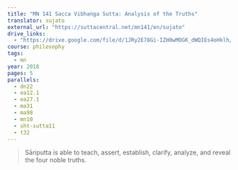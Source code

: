 ```yaml
---
title: "MN 141 Sacca Vibhaṅga Sutta: Analysis of the Truths"
translator: sujato
external_url: "https://suttacentral.net/mn141/en/sujato"
drive_links:
  - "https://drive.google.com/file/d/1JRy2E78Gi-IZH0wMOGK_dWQIEs4oHklh/view?usp=drivesdk"
course: philosophy
tags:
  - mn
year: 2018
pages: 5
parallels:
  - dn22
  - ea12.1
  - ea27.1
  - ma31
  - ma98
  - mn10
  - sht-sutta11
  - t32
---
```


> Sāriputta is able to teach, assert, establish, clarify, analyze, and reveal the four noble truths.


<!---->
